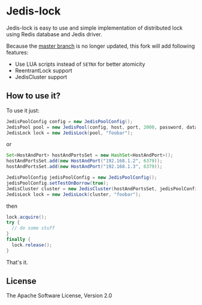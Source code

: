# Jedis-lock

Jedis-lock is easy to use and simple implementation of distributed lock using Redis database and Jedis driver.

Because the [master branch](https://github.com/abelaska/jedis-lock) is no longer updated, this fork will add following features:

* Use LUA scripts instead of `SETNX` for better atomicity
* ReentrantLock support
* JedisCluster support

## How to use it?

To use it just:

```java
JedisPoolConfig config = new JedisPoolConfig();
JedisPool pool = new JedisPool(config, host, port, 2000, password, database, clientName, false);
JedisLock lock = new JedisLock(pool, "foobar");
```
or
```java
Set<HostAndPort> hostAndPortsSet = new HashSet<HostAndPort>();
hostAndPortsSet.add(new HostAndPort("192.168.1.2", 6379));
hostAndPortsSet.add(new HostAndPort("192.168.1.3", 6379));

JedisPoolConfig jedisPoolConfig = new JedisPoolConfig();
jedisPoolConfig.setTestOnBorrow(true);
JedisCluster cluster = new JedisCluster(hostAndPortsSet, jedisPoolConfig);
JedisLock lock = new JedisLock(cluster, "foobar");
```
then
```java
lock.acquire();
try {
  // do some stuff
}
finally {
  lock.release();
}
```
That's it.

## License

The Apache Software License, Version 2.0
